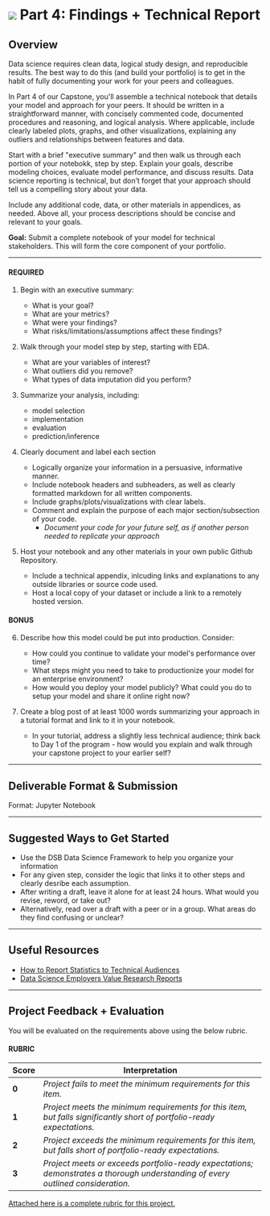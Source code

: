 # ![](https://ga-dash.s3.amazonaws.com/production/assets/logo-9f88ae6c9c3871690e33280fcf557f33.png) Part 4: Findings + Technical Report

## Overview
Data science requires clean data, logical study design, and reproducible results. The best way to do this (and build your portfolio) is to get in the habit of fully documenting your work for your peers and colleagues.

In Part 4 of our Capstone, you'll assemble a technical notebook that details your model and approach for your peers. It should be written in a straightforward manner, with concisely commented code, documented procedures and reasoning, and logical analysis. Where applicable, include clearly labeled plots, graphs, and other visualizations, explaining any outliers and relationships between features and data.  

Start with a brief "executive summary" and then walk us through each portion of your notebokk, step by step. Explain your goals, describe modeling choices, evaluate model performance, and discuss results. Data science reporting is technical, but don’t forget that your approach should tell us a compelling story about your data.

Include any additional code, data, or other materials in appendices, as needed. Above all, your process descriptions should be concise and relevant to your goals. 

**Goal:** Submit a complete notebook of your model for technical stakeholders. This will form the core component of your portfolio.

---

#### REQUIRED
1. Begin with an executive summary:
   - What is your goal?
   - What are your metrics?
   - What were your findings?
   - What risks/limitations/assumptions affect these findings?
   
2. Walk through your model step by step, starting with EDA.
   - What are your variables of interest?
   - What outliers did you remove?
   - What types of data imputation did you perform?

3. Summarize your analysis, including:
   - model selection
   - implementation
   - evaluation
   - prediction/inference

4. Clearly document and label each section
   - Logically organize your information in a persuasive, informative manner.
   - Include notebook headers and subheaders, as well as clearly formatted markdown for all written components.
   - Include graphs/plots/visualizations with clear labels.
   - Comment and explain the purpose of each major section/subsection of your code.
       - *Document your code for your future self, as if another person needed to replicate your approach*

5. Host your notebook and any other materials in your own public Github Repository.
   - Include a technical appendix, inlcuding links and explanations to any outside libraries or source code used.
   - Host a local copy of your dataset or include a link to a remotely hosted version.

#### BONUS
6. Describe how this model could be put into production. Consider:
   - How could you continue to validate your model's performance over time?
   - What steps might you need to take to productionize your model for an enterprise environment?
   - How would you deploy your model publicly? What could you do to setup your model and share it online right now?

7. Create a blog post of at least 1000 words summarizing your approach in a tutorial format and link to it in your notebook. 
   - In your tutorial, address a slightly less technical audience; think back to Day 1 of the program - how would you explain and walk through your capstone project to your earlier self?

---

## Deliverable Format & Submission

Format: Jupyter Notebook

---

## Suggested Ways to Get Started

- Use the DSB Data Science Framework to help you organize your information
- For any given step, consider the logic that links it to other steps and clearly desribe each assumption.
- After writing a draft, leave it alone for at least 24 hours. What would you revise, reword, or take out?
- Alternatively, read over a draft with a peer or in a group. What areas do they find confusing or unclear?


---

## Useful Resources

- [How to Report Statistics to Technical Audiences](http://abacus.bates.edu/~ganderso/biology/resources/writing/HTWstats.html)
- [Data Science Employers Value Research Reports](https://sentiance.com/data-scientist)

---

## Project Feedback + Evaluation

You will be evaluated on the requirements above using the below rubric.

#### RUBRIC
| Score | Interpretation |
| --- | --- |
| **0** | *Project fails to meet the minimum requirements for this item.* |
| **1** | *Project meets the minimum requirements for this item, but falls significantly short of portfolio-ready expectations.* |
| **2** | *Project exceeds the minimum requirements for this item, but falls short of portfolio-ready expectations.* |
| **3** | *Project meets or exceeds portfolio-ready expectations; demonstrates a thorough understanding of every outlined consideration.* |

[Attached here is a complete rubric for this project.](./capstone-part-04-rubric.md)
